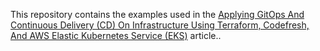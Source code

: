 This repository contains the examples used in the [Applying GitOps And Continuous Delivery (CD) On Infrastructure Using Terraform, Codefresh, And AWS Elastic Kubernetes Service (EKS)](https://codefresh.io/continuous-deployment/applying-gitops-continuous-delivery-cd-infrastructure-using-terraform-codefresh-aws-elastic-kubernetes-service-eks/) article..
